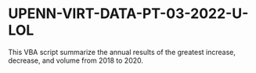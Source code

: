 # UPENN-VIRT-DATA-PT-03-2022-U-LOL

This VBA script summarize the annual results of the greatest increase, decrease, and volume from 2018 to 2020. 
